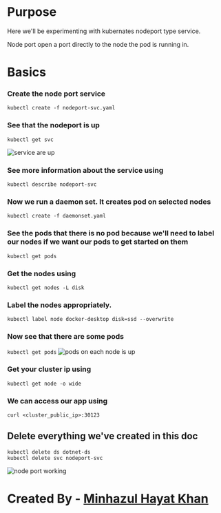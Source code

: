 # Purpose
Here we'll be experimenting with kubernates nodeport type service. 

Node port open a port directly to the node the pod is running in.

# Basics

### Create the node port service
`kubectl create -f nodeport-svc.yaml`

### See that the nodeport is up
`kubectl get svc`

![service are up](https://raw.githubusercontent.com/minhaz1217/devops-notes/master/32%2C%20kubernates%20nodeport%20service/images/01.%20services%20are%20up.png)
### See more information about the service using
`kubectl describe nodeport-svc`

### Now we run a daemon set. It creates pod on selected nodes
`kubectl create -f daemonset.yaml`

### See the pods that there is no pod because we'll need to label our nodes if we want our pods to get started on them
`kubectl get pods`

### Get the nodes using
`kubectl get nodes -L disk`

### Label the nodes appropriately.
`kubectl label node docker-desktop disk=ssd --overwrite`

### Now see that there are some pods
`kubectl get pods`
![pods on each node is up](https://raw.githubusercontent.com/minhaz1217/devops-notes/master/32%2C%20kubernates%20nodeport%20service/images/02.%20pods%20are%20up%20in%20each%20nodes.png)

### Get your cluster ip using
`kubectl get node -o wide`

### We can access our app using 
`curl <cluster_public_ip>:30123`

## Delete everything we've created in this doc
```
kubectl delete ds dotnet-ds
kubectl delete svc nodeport-svc
```

![node port working](https://raw.githubusercontent.com/minhaz1217/devops-notes/master/32%2C%20kubernates%20nodeport%20service/images/03%20nodeport%20service%20working.png)


#
# Created By - [Minhazul Hayat Khan](https://github.com/minhaz1217)
